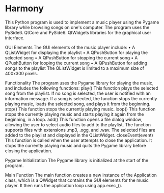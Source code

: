# Harmony
This Python program is used to implement a music player using the Pygame library while browsing songs on one's computer. The program uses the PySide6. QtCore and PySide6. QtWidgets libraries for the graphical user interface.

GUI Elements
The GUI elements of the music player include:
•	A QListWidget for displaying the playlist
•	A QPushButton for playing the selected song
•	A QPushButton for stopping the current song
•	A QPushButton for looping the current song
•	A QPushButton for adding songs to the playlist
The QListWidget is limited to a maximum size of 400x300 pixels.

Functionality
The program uses the Pygame library for playing the music, and includes the following functions:
play()
This function plays the selected song from the playlist. If no song is selected, the user is notified with an information message. If a song is selected, the function stops the currently playing music, loads the selected song, and plays it from the beginning.
stop()
This function stops the currently playing music.
loop()
This function stops the currently playing music and starts playing it again from the beginning, in a loop.
add()
This function opens a file dialog window, allowing the user to select audio files to add to the playlist. The function supports files with extensions .mp3, .ogg, and .wav. The selected files are added to the playlist and displayed in the QListWidget.
closeEvent(event)
This function is called when the user attempts to close the application. It stops the currently playing music and quits the Pygame library before closing the application.

Pygame Initialization
The Pygame library is initialized at the start of the program.

Main Function
The main function creates a new instance of the Application class, which is a QWidget that contains the GUI elements for the music player. It then runs the application loop using app.exec_().
